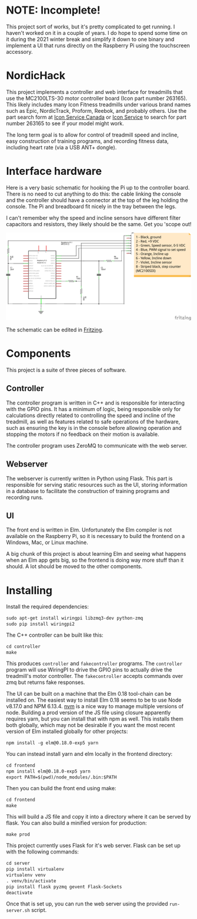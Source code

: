 # NOTE: Incomplete!

This project sort of works, but it's pretty complicated to get running. I haven't
worked on it in a couple of years. I do hope to spend some time on it during the 2021
winter break and simplify it down to one binary and implement a UI that runs directly
on the Raspberry Pi using the touchscreen accessory.

# NordicHack

This project implements a controller and web interface for treadmills that use
the MC2100LTS-30 motor controller board (Icon part number 263165). This likely
includes many Icon Fitness treadmills under various brand names such as
Epic, NordicTrack, Proform, Reebok, and probably others. Use the part search
form at [Icon Service Canada](https://www.iconservice.ca/CustomerService/parts)
or [Icon Service](https://www.iconservice.com/CustomerService/parts.do) to
search for part number 263165 to see if your model might work.

The long term goal is to allow for control of treadmill speed and incline, easy
construction of training programs, and recording fitness data, including heart rate
(via a USB ANT+ dongle).

# Interface hardware

Here is a very basic schematic for hooking the Pi up to the controller board.
There is no need to cut anything to do this: the cable linking the console and
the controller should have a connector at the top of the leg holding the
console. The Pi and breadboard fit nicely in the tray between the legs.

I can't remember why the speed and incline sensors have different filter
capacitors and resistors, they likely should be the same. Get you 'scope out!

![Schematic](schematic/treadmill_schematic.png)

The schematic can be edited in [Fritzing](http://fritzing.org/home/).

# Components

This project is a suite of three pieces of software.

## Controller

The controller program is written in C++ and is responsible for interacting with
the GPIO pins. It has a minimum of logic, being responsible only for
calculations directly related to controlling the speed and incline of the
treadmill, as well as features related to safe operations of the hardware, such
as ensuring the key is in the console before allowing operation and stopping the
motors if no feedback on their motion is available.

The controller program uses ZeroMQ to communicate with the web server.

## Webserver

The webserver is currently written in Python using Flask. This part is
responsible for serving static resources such as the UI, storing
information in a database to facilitate the construction of training
programs and recording runs.

## UI

The front end is written in Elm. Unfortunately the Elm compiler is not available
on the Raspberry Pi, so it is necessary to build the frontend on a Windows, Mac,
or Linux machine.

A big chunk of this project is about learning Elm and seeing what happens when
an Elm app gets big, so the frontend is doing way more stuff than it should.
A lot should be moved to the other components.

# Installing

Install the required dependencies:
```
sudo apt-get install wiringpi libzmq3-dev python-zmq
sudo pip install wiringpi2
```

The C++ controller can be built like this:
```
cd controller
make
```

This produces `controller` and `fakecontroller` programs. The `controller`
program will use WiringPI to drive the GPIO pins to actually drive the
treadmill's motor controller. The `fakecontroller` accepts commands over
zmq but returns fake responses.

The UI can be built on a machine that the Elm 0.18 tool-chain can be installed on. The easiest way to install Elm 0.18 seems to be to use Node v8.17.0 and NPM 6.13.4. [nvm]( https://github.com/nvm-sh/nvm) is a nice way to manage multiple versions of node. Building a prod version of the JS file using closure apparently requires yarn, but you can install that with npm as well. This installs them both globally, which may not be desirable if you want the most recent version of Elm installed globally for other projects: 
```
npm install -g elm@0.18.0-exp5 yarn
```

You can instead install yarn and elm locally in the frontend directory:
```
cd frontend
npm install elm@0.18.0-exp5 yarn
export PATH=$(pwd)/node_modules/.bin:$PATH
```

Then you can build the front end using make:

```
cd frontend
make
```

This will build a JS file and copy it into a directory where it can be served
by flask. You can also build a minified version for production:

```
make prod
```

This project currently uses Flask for it's web server. Flask can be set up with the following commands: 

```
cd server
pip install virtualenv
virtualenv venv
. venv/bin/activate
pip install flask pyzmq gevent Flask-Sockets
deactivate
```

Once that is set up, you can run the web server using the provided
`run-server.sh` script.
